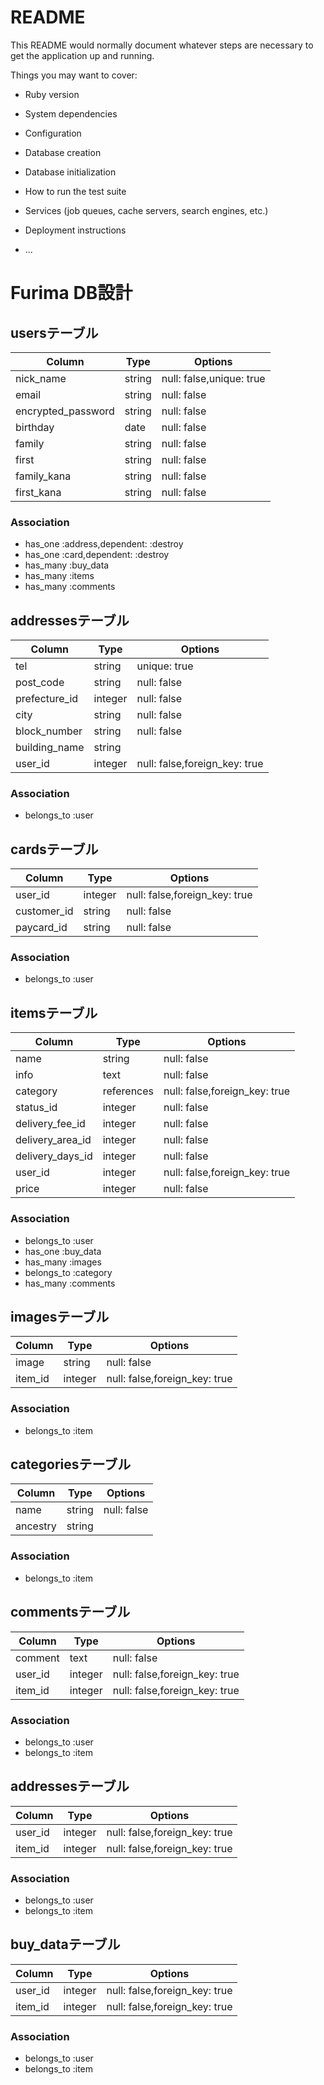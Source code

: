 # README

This README would normally document whatever steps are necessary to get the
application up and running.

Things you may want to cover:

* Ruby version

* System dependencies

* Configuration

* Database creation

* Database initialization

* How to run the test suite

* Services (job queues, cache servers, search engines, etc.)

* Deployment instructions

* ...

# Furima DB設計
## usersテーブル
|Column|Type|Options|
|------|----|-------|
|nick_name|string|null: false,unique: true|
|email|string|null: false|
|encrypted_password|string|null: false|
|birthday|date|null: false|
|family|string|null: false|
|first|string|null: false|
|family_kana|string|null: false|
|first_kana|string|null: false|
### Association
- has_one :address,dependent: :destroy
- has_one :card,dependent: :destroy
- has_many :buy_data
- has_many :items
- has_many :comments

## addressesテーブル
|Column|Type|Options|
|------|----|-------|
|tel|string|unique: true|
|post_code|string|null: false|
|prefecture_id|integer|null: false|
|city|string|null: false|
|block_number|string|null: false|
|building_name|string|
|user_id|integer|null: false,foreign_key: true|
### Association
- belongs_to :user

## cardsテーブル
|Column|Type|Options|
|------|----|-------|
|user_id|integer|null: false,foreign_key: true|
|customer_id|string|null: false|
|paycard_id|string|null: false|
### Association
- belongs_to :user

## itemsテーブル
|Column|Type|Options|
|------|----|-------|
|name|string|null: false|
|info|text|null: false|
|category|references|null: false,foreign_key: true|
|status_id|integer|null: false|
|delivery_fee_id|integer|null: false|
|delivery_area_id|integer|null: false|
|delivery_days_id|integer|null: false|
|user_id|integer|null: false,foreign_key: true|
|price|integer|null: false|
### Association
- belongs_to :user
- has_one :buy_data
- has_many :images
- belongs_to :category
- has_many :comments

## imagesテーブル
|Column|Type|Options|
|------|----|-------|
|image|string|null: false|
|item_id|integer|null: false,foreign_key: true|
### Association
- belongs_to :item

## categoriesテーブル
|Column|Type|Options|
|------|----|-------|
|name|string|null: false|
|ancestry|string||
### Association
- belongs_to :item

## commentsテーブル
|Column|Type|Options|
|------|----|-------|
|comment|text|null: false|
|user_id|integer|null: false,foreign_key: true|
|item_id|integer|null: false,foreign_key: true|
### Association
- belongs_to :user
- belongs_to :item

## addressesテーブル
|Column|Type|Options|
|------|----|-------|
|user_id|integer|null: false,foreign_key: true|
|item_id|integer|null: false,foreign_key: true|
### Association
- belongs_to :user
- belongs_to :item

## buy_dataテーブル
|Column|Type|Options|
|------|----|-------|
|user_id|integer|null: false,foreign_key: true|
|item_id|integer|null: false,foreign_key: true|
### Association
- belongs_to :user
- belongs_to :item